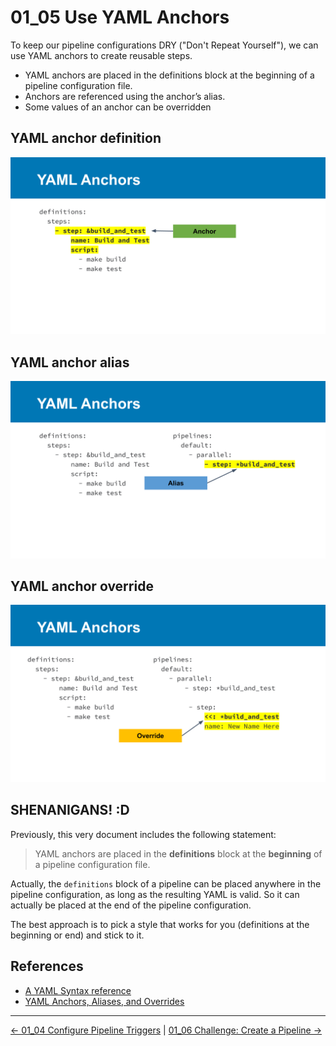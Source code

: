 # 01_05 Use YAML Anchors

To keep our pipeline configurations DRY ("Don't Repeat Yourself"), we can use YAML anchors to create reusable steps.

- YAML anchors are placed in the definitions block at the beginning of a pipeline configuration file.
- Anchors are referenced using the anchor’s alias.
- Some values of an anchor can be overridden

## YAML anchor definition

![YAML anchor definition](./images/0-01_05_use_yaml_anchors.png)

## YAML anchor alias

![YAML anchor alias](./images/1-01_05_use_yaml_anchors.png)

## YAML anchor override

![YAML anchor override](./images/2-01_05_use_yaml_anchors.png)

## SHENANIGANS! :D

Previously, this very document includes the following statement:

> YAML anchors are placed in the **definitions** block at the **beginning** of a pipeline configuration file.

Actually, the `definitions` block of a pipeline can be placed anywhere in the pipeline configuration, as long as the resulting YAML is valid.  So it can actually be placed at the end of the pipeline configuration.

The best approach is to pick a style that works for you (definitions at the beginning or end) and stick to it.

## References

- [A YAML Syntax reference](https://www.linode.com/docs/guides/yaml-reference/)
- [YAML Anchors, Aliases, and Overrides](https://www.linode.com/docs/guides/yaml-anchors-aliases-overrides-extensions/)


<!-- FooterStart -->
---
[← 01_04 Configure Pipeline Triggers](../01_04_configure_pipieline_triggers/README.md) | [01_06 Challenge: Create a Pipeline →](../01_06_challenge/README.md)
<!-- FooterEnd -->
